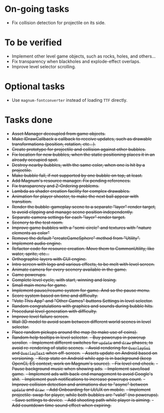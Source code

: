 # On-going tasks
- Fix collision detection for projectile on its side.

# To be verified
- Implement other level game objects, such as rocks, holes, and others...
- Fix transparency when blackholes and explode-effect overlaps.
- Improve level selector scrolling.

# Optional tasks
- Use `magnum-fontconverter` instead of loading `TTF` directly.

# Tasks done

- ~~Asset Manager decoupled from game objects.~~
- ~~Make IDrawCallback a callback to receive updates, such as drawable transformations (position, rotation, etc&#8230;).~~
- ~~Create prototype for projectile and collision against other bubbles.~~
- ~~Fix location for new bubbles, when the static positioning places it in an already occupied spot.~~
- ~~Destroy nearby bubbles, with the same color, when one is hit by a projectile.~~
- ~~Make bubble fall, if not supported by one bubble on top, at least.~~
- ~~Add Magnum's resource manager. Fix pending references.~~
- ~~Fix transparency and Z-Ordering problems.~~
- ~~Lambda as shader creation facility for complex drawables.~~
- ~~Animation for player shooter, to make the next ball appear with transition.~~
- ~~Render the bubble-gameplay scene to a separate "layer" render target, to avoid clipping and manage scene position independently.~~
- ~~Separate camera settings for each "layer" render target.~~
- ~~Scenery to the test room.~~
- ~~Improve game bubbles with a "semi-circle" and textures with "nature elements as color"~~
- ~~Remove the default "createGameSphere" method from "Utility".~~
- ~~Implement audio engine.~~
- ~~Refactor code for resource creation. Move them to CommonUtility, like water, sprite, etc...~~
- ~~Orthographic layers with GUI engine.~~
- ~~Intro screen with logo and various effects, to be melt with level screen.~~
- ~~Animate camera for every scenery available in the game.~~
- ~~Game powerups.~~
- ~~Complete level cycle, with start, winning and losing.~~
- ~~Small main menu for game.~~
- ~~Implement pause/resume system for game. And so the pause menu.~~
- ~~Score system based on time and difficulty.~~
- ~~"Vote This App" and "Other Games" buttons Settings in level selector.~~
- ~~Random congratulations with graphics and sounds during bubble hits.~~
- ~~Procedural level generation with difficulty.~~
- ~~Improve level failure screen.~~
- ~~Wall 3D model to avoid seam between different world scenes in level selector.~~
- ~~Place random pickups around the map (to make use of coins).~~
- ~~Random help tooltips in level selector.~~
~~- Buy powerups in powerup scroller.~~
~~- Implement different switches for `update` and `draw` phases, to avoid re-rendering of static scenes.~~
~~- Avoid rendering for `OverlayGui` and `OverlayText` when off-screen.~~
~~- Assets update on Android based on versioning.~~
~~- Keep state on Android while app is in background (keep OpenGL ES context, work on Magnum's source).~~
~~- Fix level end check.~~
~~- Pause background music when showing ads.~~
~~- Implement save/load game.~~
~~- Implement ads with back-end management to avoid Google's shit.~~
~~- Implement push notifications to increase powerups count.~~
~~- Improve collision detection and animations due to "async" between `update` and `draw`.~~
~~- Add Onboarding for UI/UX on mobile.~~
~~- Implement projectile-swap for player, while both bubbles are "valid" (no powerups).~~
~~- Save settings to device.~~
~~- Add shooting path while player is aiming.~~
~~- Add countdown time sound effect when expiring.~~